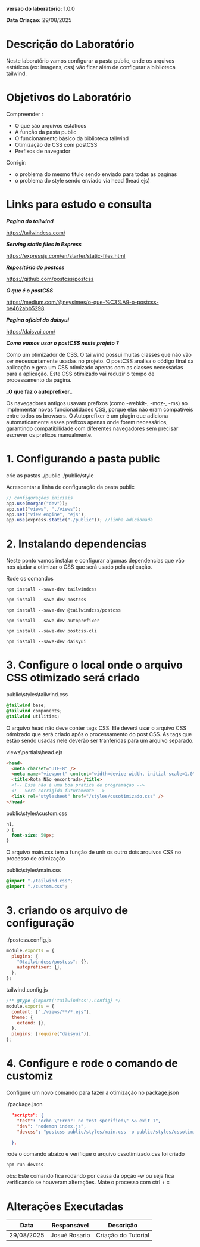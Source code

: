 **versao do laboratório:** 1.0.0

**Data Criaçao:** 29/08/2025

# Descrição do Laboratório

Neste laboratório vamos configurar a pasta public, onde os arquivos estáticos (ex: imagens, css) vão ficar além de configurar a biblioteca tailwind.

# Objetivos do Laboratório

Compreender :

- O que são arquivos estáticos
- A função da pasta public
- O funcionamento básico da biblioteca tailwind
- Otimização de CSS com postCSS
- Prefixos de navegador

Corrigir:

- o problema do mesmo titulo sendo enviado para todas as paginas
- o problema do style sendo enviado via head (head.ejs)

# Links para estudo e consulta

**_Pagina do tailwind_**

https://tailwindcss.com/

**_Serving static files in Express_**

https://expressjs.com/en/starter/static-files.html

**_Repositório do postcss_**

https://github.com/postcss/postcss

**_O que é o postCSS_**

https://medium.com/@neysimes/o-que-%C3%A9-o-postcss-be462abb5298

**_Pagina oficial do daisyui_**

https://daisyui.com/

**_Como vamos usar o postCSS neste projeto ?_**

Como um otimizador de CSS. O tailwind possui muitas classes que não vão ser necessariamente usadas no projeto. O postCSS analisa o código final da aplicação e gera um CSS otimizado apenas com as classes necessárias para a aplicação. Este CSS otimizado vai reduzir o tempo de processamento da página.

**\_O que faz o autoprefixer**\_

Os navegadores antigos usavam prefixos (como -webkit-, -moz-, -ms) ao implementar novas funcionalidades CSS, porque elas não eram compatíveis entre todos os browsers. O Autoprefixer é um plugin que adiciona automaticamente esses prefixos apenas onde forem necessários, garantindo compatibilidade com diferentes navegadores sem precisar escrever os prefixos manualmente.

# 1. Configurando a pasta public

crie as pastas
./public
./public/style

Acrescentar a linha de configuração da pasta public

```javascript
// configurações iniciais
app.use(morgan("dev"));
app.set("views", "./views");
app.set("view engine", "ejs");
app.use(express.static("./public")); //linha adicionada
```

# 2. Instalando dependencias

Neste ponto vamos instalar e configurar algumas dependencias que vão nos ajudar a otimizar o CSS que será usado pela aplicação.

Rode os comandos

`npm install --save-dev tailwindcss`

`npm install --save-dev postcss`

`npm install --save-dev @tailwindcss/postcss`

`npm install --save-dev autoprefixer`

`npm install --save-dev postcss-cli`

`npm install --save-dev daisyui`

# 3. Configure o local onde o arquivo CSS otimizado será criado

public\styles\tailwind.css

```css
@tailwind base;
@tailwind components;
@tailwind utilities;
```

O arquivo head não deve conter tags CSS. Ele deverá usar o arquivo CSS otimizado que será criado após o processamento do post CSS. As tags que estão sendo usadas nele deverão ser tranferidas para um arquivo separado.

views\partials\head.ejs

```html
<head>
  <meta charset="UTF-8" />
  <meta name="viewport" content="width=device-width, initial-scale=1.0" />
  <title>Rota Não encontrada</title>
  <!-- Essa não é uma boa pratica de programaçao -->
  <!-- Será corrigida futuramente -->
  <link rel="stylesheet" href="/styles/cssotimizado.css" />
</head>
```

public\styles\custom.css

```css
h1,
p {
  font-size: 50px;
}
```

O arquivo main.css tem a função de unir os outro dois arquivos CSS no processo de otimização

public\styles\main.css

```css
@import "./tailwind.css";
@import "./custom.css";
```

# 3. criando os arquivo de configuração

./postcss.config.js

```javascript
module.exports = {
  plugins: {
    "@tailwindcss/postcss": {},
    autoprefixer: {},
  },
};
```

tailwind.config.js

```javascript
/** @type {import('tailwindcss').Config} */
module.exports = {
  content: ["./views/**/*.ejs"],
  theme: {
    extend: {},
  },
  plugins: [require("daisyui")],
};
```

# 4. Configure e rode o comando de customiz

Configure um novo comando para fazer a otimização no package.json

./package.json

```json
  "scripts": {
    "test": "echo \"Error: no test specified\" && exit 1",
    "dev": "nodemon index.js",
    "devcss": "postcss public/styles/main.css -o public/styles/cssotimizado.css -w"

  },
```

rode o comando abaixo e verifique o arquivo cssotimizado.css foi criado

`npm run devcss`

obs: Este comando fica rodando por causa da opção -w ou seja fica verificando se houveram alterações. Mate o processo com ctrl + c

# Alterações Executadas

| Data       | Responsável   | Descrição           |
| ---------- | ------------- | ------------------- |
| 29/08/2025 | Josué Rosario | Criação do Tutorial |
